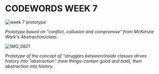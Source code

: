 # CODEWORDS WEEK 7

![week 7 prototype](https://user-images.githubusercontent.com/68975607/92577252-07b0f600-f2bd-11ea-9b6c-c9e07cab4c53.gif)

*Prototype based on "conflict, collusion and compromise" from McKenzie Wark's Abstraction/class.*

![IMG_0821](https://user-images.githubusercontent.com/68975607/92666440-d75c6c80-f33b-11ea-9b96-64abd76e258b.jpg)

*Prototype of the concept of "struggles between/inside classes dirves history into "abstraction" (new things-contain good and bad), then abstraction into history.*
